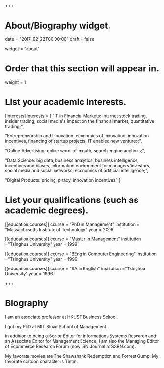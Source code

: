 +++
# About/Biography widget.

date = "2017-02-22T00:00:00"
draft = false

widget = "about"

# Order that this section will appear in.
weight = 1

# List your academic interests.
[interests]
  interests = [
"IT in Financial Markets: Internet stock trading, insider trading, social media's impact on the financial market, quantitative trading;",

"Entrepreneurship and Innovation: economics of innovation, innovation incentives, financing of startup projects, IT enabled new ventures;",

"Online Advertising: online word-of-mouth, search engine auctions;",

"Data Science: big data, business analytics, business intelligence, incentives and biases, information environment for managers/investors, social media and social networks, economics of artificial intelligence;",

"Digital Products: pricing, piracy, innovation incentives"
  ]

# List your qualifications (such as academic degrees).
[[education.courses]]
  course = "PhD in Management"
  institution = "Massachusetts Institute of Technology"
  year = 2006

[[education.courses]]
  course = "Master in Management"
  institution ="Tsinghua University"
  year = 1999

[[education.courses]]
  course = "BEng in Computer Engineering"
  institution ="Tsinghua University"
  year = 1996

[[education.courses]]
  course = "BA in English"
  institution ="Tsinghua University"
  year = 1996

 
+++

# Biography

I am an associate professor at HKUST Business School.

I got my PhD at MIT Sloan School of Management.

In addition to being a Senior Editor for Informations Systems Research and an Associate Editor for Management Science, I am also the Managing Editor of Ecommerce Research Forum (now ISN Journal at SSRN.com).

My favorate movies are The Shawshank Redemption and Forrest Gump. My favorate cartoon character is Tintin.

